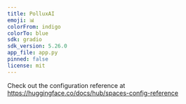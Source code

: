 ```yaml
---
title: PolluxAI
emoji: 📊
colorFrom: indigo
colorTo: blue
sdk: gradio
sdk_version: 5.26.0
app_file: app.py
pinned: false
license: mit
---
```


Check out the configuration reference at https://huggingface.co/docs/hub/spaces-config-reference